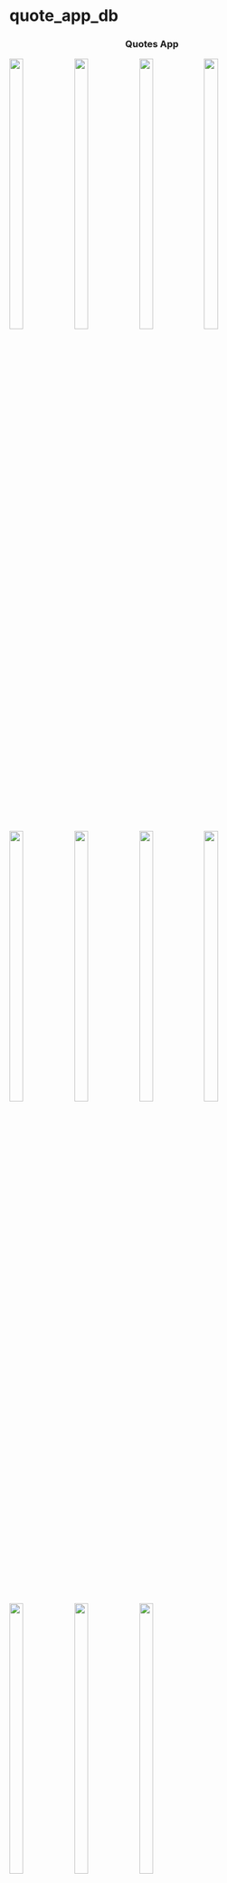 # quote_app_db



<h3 align = "center"> Quotes App</h3>
</div>
<div> 
  <img src = "https://github.com/user-attachments/assets/d1f9a732-d862-4757-bcbf-d4112c74a1d4"  height=35% width=22%  />
   <img src = "https://github.com/user-attachments/assets/1e6e8d8a-db6e-44b0-9ba4-f25f2b18aeb0"  height=35% width=22%  />
   <img src = "https://github.com/user-attachments/assets/8215b06a-d850-44ea-ae55-0e5306c224fb"  height=35% width=22%  />
  <img src = "https://github.com/user-attachments/assets/8b0c0be1-f27a-45d4-93a3-f5acf98007f9"  height=35% width=22%  />
 <img src = "https://github.com/user-attachments/assets/eebb46a4-d570-4409-bc45-c98c17f005e6"  height=35% width=22%  />
  <img src = "https://github.com/user-attachments/assets/87382405-9520-49d8-96a5-c4bdbc9eeedf"  height=35% width=22%  />
  <img src = "https://github.com/user-attachments/assets/8e5fc31e-8be1-4811-86b2-234f8018212f"  height=35% width=22%  />
   <img src = "https://github.com/user-attachments/assets/6b546b5b-c0f2-4646-af3f-bf596d17f5ca"  height=35% width=22%  />
  <img src = "https://github.com/user-attachments/assets/26bc990e-2a5f-4d3e-8d10-a0aaefe8d866"  height=35% width=22%  />
  <img src = "https://github.com/user-attachments/assets/3686e271-5648-479e-b76a-a521e5f2766c"  height=35% width=22%  />
  <img src = "https://github.com/user-attachments/assets/7f379efd-c955-4091-9a71-b104a9623c1e"  height=35% width=22%  />
  <div align = "center">
  <video height="450" src="https://github.com/user-attachments/assets/5d07cb37-ddd9-4f3c-b354-184044cc31c2" />
</div>












